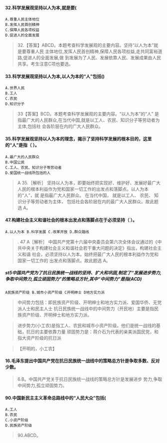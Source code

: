    
#### 32.科学发展观坚持以人为本,就是要(
    A.尊重人民主体地位
    B.发挥人民首创精神
    C.保障人民各项权益
    D.促进人的全面发展
>   32.【答案】ABCD。本题考查科学发展观的主要内容。坚持“以人为本”就是要尊重人民
    主体地位,发挥人民首创精神,保障人民各项权益,走共同富裕道路,促进人的全面发展,做
    到发展为了人民、发展依靠人民、发展成果由人民共享。考生注意C项也要选。
    
    
#### 33.科学发展观坚持以人为本,以人为本的“人”包括()
    A.世界人民
    B.工人
    C.农民
    D.知识分子
>   33【答案】BCD。本题考查科学发展观的主要内容。“以人为本”的“人”
    是指最广大的人民群众,在当代中国,就是以工人、农民、知识分子等劳动者为主体,包括社
    会各阶层在内的广大人民群众。

#### 35.科学发展观坚持以人为本的理念，揭示了坚持科学发展的根本目的，这里的“人”是指（ ）。
    A.最广大的人民群众 
    B.中国公民
    C.工人、农民、知识分子等劳动者 
    D.爱国统一战线所包括的人
>    A 35.［解析］ 坚持以人为本，即要始终把实现好、维护好、发展好最广大
    人民的根本利益作为党和国家一切工作的出发点和落脚点。以人为本的“人”，就
    是指最广大人民群众。 在当代中国， 就是以工人、 农民、 知识分子等劳动者为主体，
    包括社会各阶层在内的最广大人民群众。故此题选 A。

#### 47.构建社会主义和谐社会的根本出发点和落脚点在于必须坚持（ ）。
    A.以人为本 B.科学发展 C.改革开放 D.群众路线
>   . 47 A［解析］ 中国共产党第十六届中央委员会第六次全体会议通过的《中
    共中央关于构建社会主义和谐社会若干重大问题的决定》指出，构建社会主义和谐
    社会，必须坚持以人为本。始终把最广大人民的根本利益作为党和国家一切工作的
    出发点和落脚点。故此题选 A。

##### st5中国共产党为了抗日民族统一战线的坚持、扩大和巩固,制定了“发展进步势力,争取中间势力,孤立顽固势力”的策略总方针,其中“中间势力”是指(ACD)
    A民族资产阶级 B.城市小资产阶级 C开明绅士 D地方实力派
    
>   中间势力包括：即民族资产阶级、开明绅士和地方实力派、爱国华侨、无党派人士和民主人士
    抗日民族统一战线中的中间势力（开民地）主要是指民族资产阶级、开明绅士和地方实力派。  
          
>   进步势力(小工农)是指工人、农民和城市小资产阶级。他们是统一战线的基础，抗日的主要依靠力量
    顽固势力是：蒋介石为代表的亲美派国民党，和指大资产阶级的抗日派
    
>   【开明的，小工农】

#### 16.毛泽东提出中国共产党在抗日民族统一战线中的策略总方针是争取多数、反对少数。
>   6.B。中国共产党关于抗日民族统一战线的策略总方针是发展进步
    势力,争取中间势力,孤立顽固势力。    
    
#### 90.中国新民主主义革命总路线中的“人民大众”包括(
    A.工人
    B.农民
    C.小资产阶级
    D.民族资产阶级
>   90.ABCD。  








